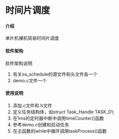 # 时间片调度

#### 介绍
单片机裸机简易时间片调度


#### 软件架构
软件架构说明
1.  有关os_schedule的源文件和头文件各一个
2.  demo.c文件一个


#### 使用说明

1.  添加.c文件和.h文件
2.  定义任务结构体，如struct Task_Handle TASK_01;
3.  在1ms的定时器中断中调用timeCounter()函数
4.  参考demo.c创建和启动任务
5.  在主函数的while中循环调用taskProcess()函数

